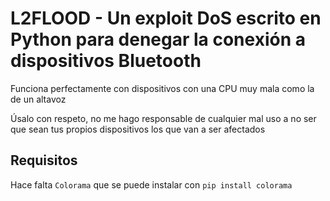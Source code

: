 # L2FLOOD - Un exploit DoS escrito en Python para denegar la conexión a dispositivos Bluetooth

Funciona perfectamente con dispositivos con una CPU muy mala como la de un altavoz

Úsalo con respeto, no me hago responsable de cualquier mal uso a no ser que sean tus propios dispositivos los que van a ser afectados

## Requisitos

Hace falta `Colorama` que se puede instalar con `pip install colorama`
